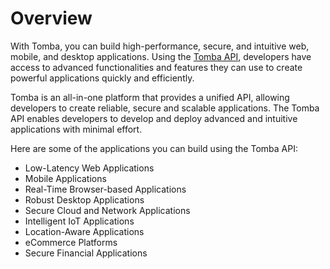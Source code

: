 # Overview

With Tomba, you can build high-performance, secure, and intuitive web, mobile,
and desktop applications. Using the [Tomba API](https://tomba.io/), developers
have access to advanced functionalities and features they can use to create
powerful applications quickly and efficiently.

Tomba is an all-in-one platform that provides a unified API, allowing
developers to create reliable, secure and scalable applications. The Tomba API
enables developers to develop and deploy advanced and intuitive applications
with minimal effort.

Here are some of the applications you can build using the Tomba API:

- Low-Latency Web Applications
- Mobile Applications
- Real-Time Browser-based Applications
- Robust Desktop Applications
- Secure Cloud and Network Applications
- Intelligent IoT Applications
- Location-Aware Applications
- eCommerce Platforms
- Secure Financial Applications
